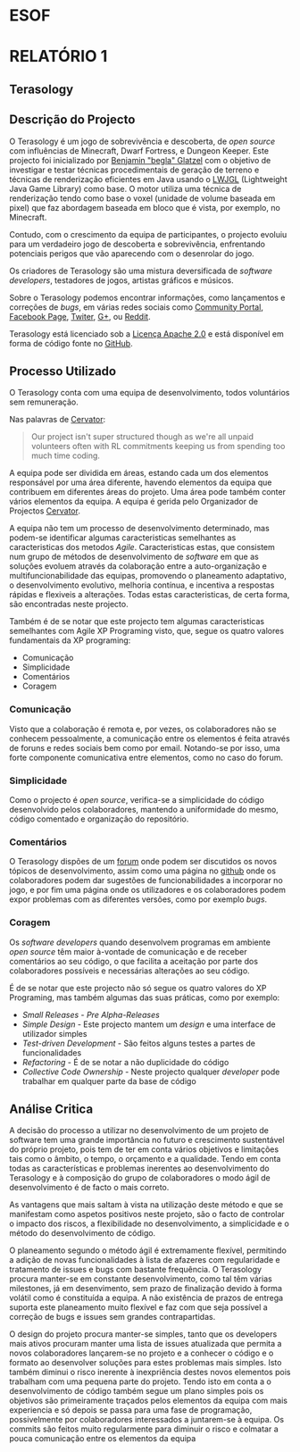 # ESOF
# RELATÓRIO 1
## Terasology

## Descrição do Projecto
O Terasology é um jogo de sobrevivência e descoberta, de *open source* com influências de Minecraft, Dwarf Fortress, e 
Dungeon Keeper.
Este projecto foi inicializado por [Benjamin "begla" Glatzel](https://github.com/begla) com o objetivo de 
investigar e testar técnicas procedimentais de geração de terreno e 
técnicas de renderização eficientes em Java usando o 
[LWJGL](https://en.wikipedia.org/wiki/Lightweight_Java_Game_Library) (Lightweight Java Game Library) como base.
O motor utiliza uma técnica de renderização tendo como base o voxel (unidade de volume baseada em pixel) que faz
abordagem baseada em bloco que é vista, por exemplo, no Minecraft.

Contudo, com o crescimento da equipa de participantes, o projecto evoluiu para um verdadeiro jogo de descoberta e sobrevivência, enfrentando potenciais perigos que vão aparecendo com o desenrolar do jogo.

Os criadores de Terasology são uma mistura deversificada de *software developers*, testadores de jogos,
artistas gráficos e músicos. 

Sobre o Terasology podemos encontrar informações, como lançamentos e correções de *bugs*, 
em várias redes sociais como [Community Portal](http://forum.terasology.org/), 
[Facebook Page](https://www.facebook.com/Terasology/timeline/), [Twiter](https://twitter.com/Terasology), 
[G+](https://plus.google.com/103835217961917018533/posts), ou [Reddit](https://www.reddit.com/r/Terasology).

Terasology está licenciado sob a [Licença Apache 2.0](http://www.apache.org/licenses/LICENSE-2.0.html) e está disponível em forma de código fonte no [GitHub](https://github.com/MovingBlocks/Terasology).

## Processo Utilizado

O Terasology conta com uma equipa de desenvolvimento, todos voluntários sem remuneração.

Nas palavras de [Cervator](https://github.com/Cervator):
>Our project isn't super structured though as we're all unpaid volunteers often
with RL commitments keeping us from spending too much time coding.

A equipa pode ser dividida em áreas, estando cada um dos elementos responsável por uma área diferente,
havendo elementos da equipa que contribuem em diferentes áreas do projeto. Uma área pode também conter vários
elementos da equipa.
A equipa é gerida pelo Organizador de Projectos [Cervator](https://github.com/Cervator).

A equipa não tem um processo de desenvolvimento determinado, mas podem-se identificar algumas 
caracteristicas semelhantes as caracteristicas dos metodos *Agile*. Caracteristicas estas, que 
consistem num grupo de métodos de desenvolvimento de *software* em que as soluções evoluem através da 
colaboração entre a auto-organização e multifuncionabilidade das equipas, promovendo o planeamento adaptativo,
o desenvolvimento evolutivo, melhoria contínua, e incentiva a respostas rápidas e flexiveis a alterações.
Todas estas caracteristicas, de certa forma, são encontradas neste projecto.

Também é de se notar que este projecto tem algumas caracteristicas semelhantes com Agile XP Programing visto, 
que, segue os quatro valores fundamentais da XP programing:

* Comunicação
* Simplicidade
* Comentários
* Coragem

### Comunicação

Visto que a colaboração é remota e, por vezes, os colaboradores não se conhecem pessoalmente, a comunicação entre os elementos é feita através de foruns e redes sociais bem como por email. Notando-se por isso, uma forte componente comunicativa entre elementos, como no caso do forum.

### Simplicidade

Como o projecto é *open source*, verifica-se a simplicidade do código desenvolvido pelos colaboradores, 
mantendo a uniformidade do mesmo, código comentado e organização do repositório.


### Comentários

O Terasology dispões de um [forum](http://forum.movingblocks.org/) onde podem ser discutidos os novos tópicos de
desenvolvimento, assim como uma página no [github](https://github.com/MovingBlocks/Terasology/wiki/Community-Suggestions) 
onde os colaboradores podem dar sugestões de funcionabilidades a incorporar no jogo, 
e por fim uma página onde os utilizadores e os colaboradores podem expor problemas com as 
diferentes versões, como por exemplo *bugs*.

### Coragem

Os *software developers* quando desenvolvem programas em ambiente *open source* têm maior à-vontade de comunicação e de 
receber comentários ao seu código, o que facilita a aceitação por parte dos colaboradores possíveis e necessárias 
alterações ao seu código.


É de se notar que este projecto não só segue os quatro valores do XP Programing, mas também algumas das suas práticas,
como por exemplo: 
* *Small Releases* - *Pre Alpha-Releases*
* *Simple Design* - Este projecto mantem um *design* e uma interface de utilizador simples
* *Test-driven Development* - São feitos alguns testes a partes de funcionalidades
* *Refactoring* - É de se notar a não duplicidade do código
* *Collective Code Ownership* - Neste projecto qualquer *developer* pode trabalhar em qualquer parte da base de código


## Análise Critica

A decisão do processo  a utilizar no desenvolvimento de um projeto de software tem uma grande importância no futuro e crescimento sustentável do próprio projeto, pois tem de ter em conta vários objetivos e limitações tais como o âmbito, o tempo, o orçamento e a qualidade. Tendo em conta todas as características e problemas inerentes ao desenvolvimento do Terasology e à composição do grupo de colaboradores o modo ágil de desenvolvimento é de facto o mais correto.

As vantagens que mais saltam à vista na utilização deste método e que se manifestam como aspetos positivos neste projeto, são o facto de controlar o impacto dos riscos, a flexibilidade no desenvolvimento, a simplicidade e o método do desenvolvimento de código.

O planeamento segundo o método ágil é extremamente flexível, permitindo a adição de novas funcionalidades  à lista de afazeres com regularidade e tratamento de issues e bugs com bastante frequência. O Terasology procura manter-se em constante desenvolvimento, como tal têm várias milestones, já em desenvimento, sem prazo de finalização devido à forma volátil como é constituída a equipa. A não existência de prazos de entrega suporta este planeamento muito flexível e faz com que seja possível a correção de bugs e issues sem grandes contrapartidas. 

O design do projeto procura manter-se simples, tanto que os developers mais ativos procuram manter uma lista de issues atualizada que permita a novos colaboradores lançarem-se no projeto e a conhecer o código e o formato ao desenvolver soluções para estes problemas mais simples. Isto também diminui o risco inerente à inexpriência destes novos elementos pois trabalham com uma pequena parte do projeto. Tendo isto em conta a o desenvolvimento de código também segue um plano simples pois os objetivos são primeiramente traçados pelos elementos da equipa com mais experiencia e só depois se passa para uma fase de programação, possivelmente por colaboradores interessados a juntarem-se à equipa. Os commits são feitos muito regularmente para diminuir o risco e colmatar  a pouca comunicação entre os elementos da equipa

